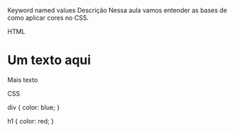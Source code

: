 Keyword named values
Descrição
Nessa aula vamos entender as bases de como aplicar cores no CSS.

HTML

<div>
    <h1>Um texto aqui</h1>
    <p>Mais texto</p>
</div>
CSS

div {
    color: blue;
}

h1 {
    color: red;
}